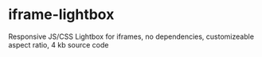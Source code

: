 # iframe-lightbox
Responsive JS/CSS Lightbox for iframes, no dependencies, customizeable aspect ratio, 4 kb source code
